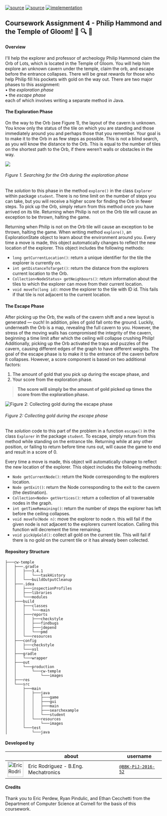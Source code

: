 [![source](https://img.shields.io/badge/source-main-brightgreen.svg)][main]
[![source](https://img.shields.io/badge/source-test-yellow.svg)][test]
[![implementation](https://img.shields.io/badge/implementation-java-blue.svg)][java]

[main]: https://github.com/BBK-PiJ-2016-52/SDP/tree/master/coursework/cw-one/src/main/scala/sml
[test]: https://github.com/BBK-PiJ-2016-52/SDP/tree/master/coursework/cw-one/src/test/scala/sml
[java]: http://docs.oracle.com/javase/8/docs/api/

## Coursework Assignment 4 - Philip Hammond and the Temple of Gloom! :bookmark_tabs: :mag: :postbox:   

#### Overview

I'll help the explorer and professor of archeology Philip Hammond claim the Orb of Lots, which is located in the Temple of Gloom. You will help him explore
an unknown cavern under the temple, claim the orb, and escape before the entrance
collapses. There will be great rewards for those who help Philip fill his pockets with gold
on the way out. There are two major phases to this assignment:  
• the *exploration phase*  
• the *escape phase*  
each of which involves writing a separate method in Java. 

#### The Exploration Phase
On the way to the Orb (see Figure 1), the layout of the cavern is unknown. You know
only the status of the tile on which you are standing and those immediately around you
and perhaps those that you remember. Your goal is to make it to the Orb in as few steps
as possible. This is not a blind search, as you will know the distance to the Orb. This 
is equal to the number of tiles on the shortest path to the Orb, if there weren’t walls or
obstacles in the way.


![](http://i.imgur.com/4IOnOCV.png)
###### Figure 1. Searching for the Orb during the exploration phase


The _solution_ to this phase in the method ```explore()``` in the class ```Explorer``` within package ```student```. There is no time limit on the number of steps you
can take, but you will receive a higher score for finding the Orb in fewer steps. To pick
up the Orb, simply return from this method once you have arrived on its tile. Returning
when Philip is not on the Orb tile will cause an exception to be thrown, halting the game.

Returning when Philip is not on the Orb tile will cause an exception to be thrown, halting the game.
When writing method ```explore()```, an ExplorationState object to
learn about the environment around you. Every time a move is made, this object
automatically changes to reflect the new location of the explorer. This object includes
the following methods:
* ```long getCurrentLocation()```: return a unique identifier for the tile the explorer is currently
on.  
* ```int getDistanceToTarget()```: return the distance from the explorers current location
to the Orb.   
* ```Collection<NodeStatus> getNeighbours()```: return information about the tiles to which
the explorer can move from their current location.   
* ```void moveTo(long id)```: move the explorer to the tile with ID id. This fails if that tile
is not adjacent to the current location.   


#### The Escape Phase
After picking up the Orb, the walls of the cavern shift and a new layout is generated
— ouch! In addition, piles of gold fall onto the ground. Luckily, underneath the Orb
is a map, revealing the full cavern to you. However, the stress of the moving walls has
compromised the integrity of the cavern, beginning a time limit after which the ceiling
will collapse crushing Philip! Additionally, picking up the Orb activated the traps and
puzzles of the cavern, causing different edges of the graph to have different weights. The
goal of the escape phase is to make it to the entrance of the cavern before it collapses.
However, a score component is based on two additional factors:
1. The amount of gold that you pick up during the escape phase, and
2. Your score from the exploration phase.
> **The score will simply be the amount of gold picked up times the score from the exploration
phase.**   

![Figure 2: Collecting gold during the escape phase](http://i.imgur.com/MCnWM1W.png)
###### Figure 2: Collecting gold during the escape phase

The _solution_ code to this part of the problem in a function ```escape()``` in
the class ```Explorer``` in the package ```student```. To escape, simply return from this method
while standing on the entrance tile. Returning while at any other position, or failing to
return before time runs out, will cause the game to end and result in a score of 0.

Every time a move is made, this object will automatically change to reflect the new location of the explorer. This object includes the following
methods:
* ```Node getCurrentNode()```: return the Node corresponding to the explorers location.   
* ```Node getExit()```: return the Node corresponding to the exit to the cavern (the destination).   
* ```Collection<Node> getVertices()```: return a collection of all traversable nodes in the
graph.   
* ```int getTimeRemaining()```: return the number of steps the explorer has left before the
ceiling collapses.   
* ```void moveTo(Node n)```: move the explorer to node n. this will fail if the given node is
not adjacent to the explorers current location. Calling this function will decrement
the time remaining.   
* ```void pickUpGold()```: collect all gold on the current tile. This will fail if there is no gold
on the current tile or it has already been collected.   

#### Repository Structure
```
├───cw-temple
│   ├───.gradle
│   │   ├───3.4.1
│   │   │   └───taskHistory
│   │   └───buildOutputCleanup
│   ├───.idea
│   │   ├───inspectionProfiles
│   │   ├───libraries
│   │   └───modules
│   ├───build
│   │   ├───classes
│   │   │   └───main
│   │   ├───reports
│   │   │   ├───checkstyle
│   │   │   ├───findbugs
│   │   │   ├───jdepend
│   │   │   └───pmd
│   │   └───resources
│   ├───config
│   │   ├───checkstyle
│   │   └───xsl
│   ├───gradle
│   │   └───wrapper
│   ├───out
│   │   └───production
│   │       └───cw-temple
│   │           └───images
│   ├───res
│   └───src
│       ├───main
│       │   ├───java
│       │   │   ├───game
│       │   │   ├───gui
│       │   │   ├───main
│       │   │   ├───searchexample
│       │   │   └───student
│       │   └───resources
│       │       └───images
│       └───test
│           └───java
```
#### Developed by
 
|                                                                                                 | about                                                       | username                               |
--------------------------------------------------------------------------------------------------|----------------------------------------------------------------|---------------------------------------------------|
<img src="https://avatars0.githubusercontent.com/u/22904851?v=3&u=cfb4a9acace450d6628c1c80ce6e46c985e178d2&s=400"      height="50px" title="Eric Rodriguez"/>        |    Eric Rodriguez - B.Eng. Mechatronics      |  [`@BBK-PiJ-2016-52`](https://github.com/BBK-PiJ-2016-52) |

#### Credits
 Thank you to Eric Perdew, Ryan Pindulic, and Ethan Cecchetti from the Department of
 Computer Science at Cornell for the basis of this coursework.
